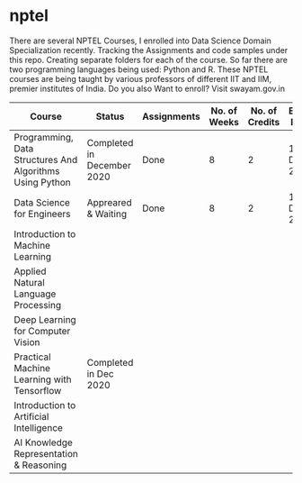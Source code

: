 # nptel
There are several NPTEL Courses, I enrolled into Data Science Domain Specialization recently.  Tracking the Assignments and code samples under this repo.  Creating separate folders for each of the course.  So far there are two programming languages being used: Python and R.  These NPTEL courses are being taught by various professors of different IIT and IIM, premier institutes of India.  Do you also Want to enroll? Visit swayam.gov.in


<table>
<thead>
  <tr>
    <th>Course</th>
    <th>Status</th>
    <th>Assignments</th>
    <th>No. of Weeks<br></th>
    <th>No. of Credits</th>
    <th>Exam Date</th>

  </tr>
</thead>
<tbody>
  <tr>
    <td>Programming, Data Structures And Algorithms Using Python</td>
    <td>Completed in December 2020</td>
    <td>Done</td>
    <td>8</td>
    <td>2</td>
    <td>18-Dec-2020</td>
   
  </tr>
  <tr>
    <td>Data Science for Engineers</td>
    <td>Appreared & Waiting </td>
    <td>Done</td>
    <td>8</td>
    <td>2</td>
    <td>18-Dec-2020</td>
  </tr>
  <tr>
    <td>Introduction to Machine Learning</td>
    <td></td>
    <td></td>
    <td></td>
    <td></td>
    <td></td>
 
  </tr>
  <tr>
    <td>Applied Natural Language Processing</td>
    <td></td>
    <td></td>
    <td></td>
    <td></td>
    <td></td>
  
  </tr>
  <tr>
    <td>Deep Learning for Computer Vision</td>
    <td></td>
    <td></td>
    <td></td>
    <td></td>
    <td></td>


  </tr>
  <tr>
    <td>Practical Machine Learning with Tensorflow</td>
    <td>Completed in Dec 2020</td>
    <td></td>
    <td></td>
    <td></td>
    <td></td>
    <td></td>
 
  </tr>
   <tr>
    <td>Introduction to Artificial Intelligence</td>
    <td></td>
    <td></td>
    <td></td>
    <td></td>
    <td></td>

  
  </tr>
   <tr>
    <td>AI Knowledge Representation & Reasoning</td>
    <td></td>
    <td></td>
    <td></td>
    <td></td>
    <td></td>

  </tr>
</tbody>
</table>
